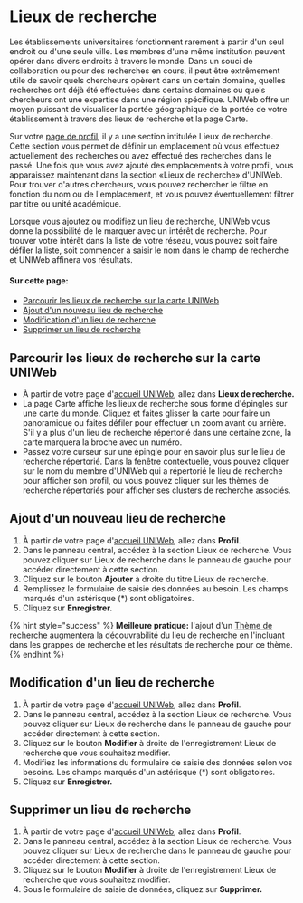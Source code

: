 # Lieux de recherche

Les établissements universitaires fonctionnent rarement à partir d'un seul endroit ou d'une seule ville. Les membres d'une même institution peuvent opérer dans divers endroits à travers le monde. Dans un souci de collaboration ou pour des recherches en cours, il peut être extrêmement utile de savoir quels chercheurs opèrent dans un certain domaine, quelles recherches ont déjà été effectuées dans certains domaines ou quels chercheurs ont une expertise dans une région spécifique. UNIWeb offre un moyen puissant de visualiser la portée géographique de la portée de votre établissement à travers des lieux de recherche et la page Carte.

Sur votre [page de profil](filling-out-your-public-profile.md#filling-out-your-public-profile-manually), il y a une section intitulée Lieux de recherche. Cette section vous permet de définir un emplacement où vous effectuez actuellement des recherches ou avez effectué des recherches dans le passé. Une fois que vous avez ajouté des emplacements à votre profil, vous apparaissez maintenant dans la section «Lieux de recherche» d'UNIWeb. Pour trouver d'autres chercheurs, vous pouvez rechercher le filtre en fonction du nom ou de l'emplacement, et vous pouvez éventuellement filtrer par titre ou unité académique.

Lorsque vous ajoutez ou modifiez un lieu de recherche, UNIWeb vous donne la possibilité de le marquer avec un intérêt de recherche. Pour trouver votre intérêt dans la liste de votre réseau, vous pouvez soit faire défiler la liste, soit commencer à saisir le nom dans le champ de recherche et UNIWeb affinera vos résultats.

#### Sur cette page:

* [Parcourir les lieux de recherche sur la carte UNIWeb](research-places-1.md#browsing-research-places-on-the-uniweb-map)
* [Ajout d'un nouveau lieu de recherche](research-places-1.md#adding-a-new-research-place)
* [Modification d'un lieu de recherche](research-places-1.md#editing-a-research-place)
* [Supprimer un lieu de recherche](research-places-1.md#deleting-a-research-place)

## **Parcourir les lieux de recherche sur la carte UNIWeb**

* À partir de votre page d'[accueil UNIWeb](../navigating-uniweb/the-network-page.md), allez dans **Lieux de recherche.**
* La page Carte affiche les lieux de recherche sous forme d'épingles sur une carte du monde. Cliquez et faites glisser la carte pour faire un panoramique ou faites défiler pour effectuer un zoom avant ou arrière. S'il y a plus d'un lieu de recherche répertorié dans une certaine zone, la carte marquera la broche avec un numéro.
* Passez votre curseur sur une épingle pour en savoir plus sur le lieu de recherche répertorié. Dans la fenêtre contextuelle, vous pouvez cliquer sur le nom du membre d'UNIWeb qui a répertorié le lieu de recherche pour afficher son profil, ou vous pouvez cliquer sur les thèmes de recherche répertoriés pour afficher ses clusters de recherche associés.

## **Ajout d'un nouveau lieu de recherche**

1. À partir de votre page d'[accueil UNIWeb](../navigating-uniweb/the-network-page.md), allez dans **Profil**.
2. Dans le panneau central, accédez à la section Lieux de recherche. Vous pouvez cliquer sur Lieux de recherche dans le panneau de gauche pour accéder directement à cette section.
3. Cliquez sur le bouton **Ajouter** à droite du titre Lieux de recherche.
4. Remplissez le formulaire de saisie des données au besoin. Les champs marqués d'un astérisque \(\*\) sont obligatoires.
5. Cliquez sur **Enregistrer.**

{% hint style="success" %}
**Meilleure pratique:** l'ajout d'un [Thème de recherche ](research-themes/)augmentera la découvrabilité du lieu de recherche en l'incluant dans les grappes de recherche et les résultats de recherche pour ce thème.
{% endhint %}

## **Modification d'un lieu de recherche**

1. À partir de votre page d'[accueil UNIWeb](../navigating-uniweb/the-network-page.md), allez dans **Profil**.
2. Dans le panneau central, accédez à la section Lieux de recherche. Vous pouvez cliquer sur Lieux de recherche dans le panneau de gauche pour accéder directement à cette section.
3. Cliquez sur le bouton **Modifier** à droite de l'enregistrement Lieux de recherche que vous souhaitez modifier.
4. Modifiez les informations du formulaire de saisie des données selon vos besoins. Les champs marqués d'un astérisque \(\*\) sont obligatoires.
5. Cliquez sur **Enregistrer.**

## **Supprimer un lieu de recherche**

1. À partir de votre page d'[accueil UNIWeb](../navigating-uniweb/the-network-page.md), allez dans **Profil**.
2. Dans le panneau central, accédez à la section Lieux de recherche. Vous pouvez cliquer sur Lieux de recherche dans le panneau de gauche pour accéder directement à cette section.
3. Cliquez sur le bouton **Modifier** à droite de l'enregistrement Lieux de recherche que vous souhaitez modifier.
4. Sous le formulaire de saisie de données, cliquez sur **Supprimer.**



